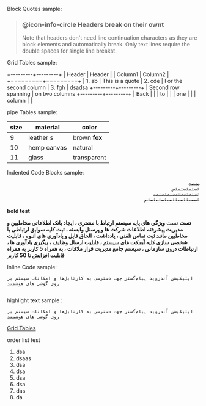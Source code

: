 
Block Quotes sample: 

> ### @icon-info-circle Headers break on their ownt
> Note that headers don't need line continuation characters as they are block elements and automatically break. Only text lines require the double spaces for single line breakst.


Grid Tables sample:

+---------+---------+
| Header  | Header  |
| Column1 | Column2 |
+=========+=========+
| 1. ab   |  This is a quote
| 2. cde  |  For the second column 
| 3. fgh  |  dsadsa 
+---------+---------+
| Second row spanning
| on two columns
+---------+---------+
| Back    |         |
| to      |         |
| one     |         |
| column  |         | 



pipe Tables  sample: 

<div dir="ltr" style="text-align: center">

|size | material     | color       |
|---- | ------------ | ------------|
|9    | leather   s   | brown **fox**  |
|10   | hemp canvas  | natural |
|11   | glass        | transparent |

</div>

Indented Code Blocks  sample: 
<div dir="rtl" style="text-align: right">




    صسصث
    ثصثصثصثصثص
    ثصثصثصصثصصثصثصثصث
    ثصصصثثصصثثصصثصثصثصثص
    
</div>


**bold test**

**تست**
تست
**ویژگی های پایه سیستم ارتباط با مشتری ، ایجاد بانک اطلاعاتی مخاطبین و مدیریت پیشرفته اطلاعات شرکت ها و پرسنل وابسته ، ثبت کلیه سوابق ارتباطی با مخاطبین مانند ثبت تماس تلفنی ، یادداشت ، الحاق فایل و یادآوری های انبوه ، قابلیت شخصی سازی کلیه آبجکت های سیستم ، قابلیت ارسال وظایف ، پیگیری یادآوری ها ، ارتباطات درون سازمانی ، سیستم جامع مدیریت قرار ملاقات ، به همراه 5 کاربر به همراه قابلیت افزایش تا 50 کاربر**



Inline Code   sample: 
```
اپلیکیشن آندروید پیام‌گستر جهت دسترسی به کارتابل‌ها و امکانات سیستم بر روی گوشی ‌های هوشمند


```
highlight text sample :

`اپلیکیشن آندروید پیام‌گستر جهت دسترسی به کارتابل‌ها و امکانات سیستم بر روی گوشی ‌های هوشمند`

[Grid Tables](https://github.com/lunet-io/markdig/blob/main/src/Markdig.Tests/Specs/GridTableSpecs.md)

order list test
1. dsa
2. dsaas
3. dsa
4. dsa
5. dsa
6. dsa
7. das
8. da
